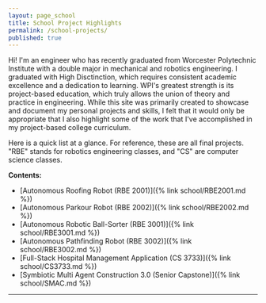 ```yaml
---
layout: page_school
title: School Project Highlights
permalink: /school-projects/
published: true
---
```


Hi! I'm an engineer who has recently graduated from Worcester Polytechnic Institute with a double major in mechanical and robotics engineering. I graduated with High Disctinction, which requires consistent academic excellence and a dedication to learning. WPI's greatest strength is its project-based education, which truly allows the union of theory and practice in engineering. While this site was primarily created to showcase and document my personal projects and skills, I felt that it would only be appropriate that I also highlight some of the work that I've accomplished in my project-based college curriculum.

Here is a quick list at a glance. For reference, these are all final projects. "RBE" stands for robotics engineering classes, and "CS" are computer science classes. 


**Contents:**
- [Autonomous Roofing Robot (RBE 2001)]({% link school/RBE2001.md %})
- [Autonomous Parkour Robot (RBE 2002)]({% link school/RBE2002.md %})
- [Autonomous Robotic Ball-Sorter (RBE 3001)]({% link school/RBE3001.md %})
- [Autonomous Pathfinding Robot (RBE 3002)]({% link school/RBE3002.md %})
- [Full-Stack Hospital Management Application (CS 3733)]({% link school/CS3733.md %})
- [Symbiotic Multi Agent Construction 3.0 (Senior Capstone)]({% link school/SMAC.md %})

----
